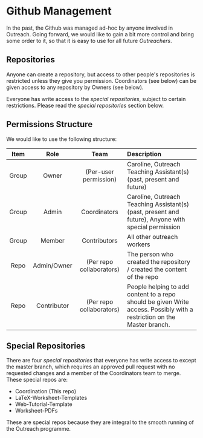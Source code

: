 # Github Management

In the past, the Github was managed ad-hoc by anyone involved in Outreach. Going forward, we would like to gain a bit more control and bring some order to it, so that it is easy to use for all future *Outreachers*.

## Repositories

Anyone can create a repository, but access to other people's repositories is restricted unless they give you permission. Coordinators (see below) can be given access to any repository by Owners (see below).

Everyone has write access to the *special repositories*, subject to certain restrictions. Please read the *special repositories* section below.

## Permissions Structure

We would like to use the following structure:

| Item | Role | Team | Description |
|:----:|:----:|:----:|:------------|
| Group | Owner | (Per-user permission) | Caroline, Outreach Teaching Assistant(s) (past, present and future) |
| Group | Admin | Coordinators | Caroline, Outreach Teaching Assistant(s) (past, present and future), Anyone with special permission |
| Group | Member | Contributors | All other outreach workers |
| Repo | Admin/Owner | (Per repo collaborators) | The person who created the repository / created the content of the repo |
| Repo | Contributor | (Per repo collaborators) | People helping to add content to a repo should be given Write access. Possibly with a restriction on the Master branch. |

## Special Repositories

There are four *special repositories* that everyone has write access to except the master branch, which requires an approved pull request with no requested changes and a member of the Coordinators team to merge. These special repos are:

* Coordination (This repo)
* LaTeX-Worksheet-Templates
* Web-Tutorial-Template
* Worksheet-PDFs

These are special repos because they are integral to the smooth running of the Outreach programme.
